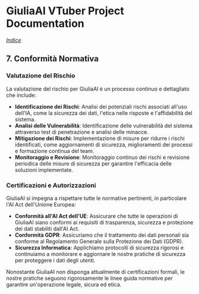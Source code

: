 # GiuliaAI VTuber Project Documentation

*[Indice](https://github.com/GiuliaAI/legal/blob/main/README.md)*

## 7. Conformità Normativa

### Valutazione del Rischio
La valutazione del rischio per GiuliaAI è un processo continuo e dettagliato che include:
- **Identificazione dei Rischi**: Analisi dei potenziali rischi associati all'uso dell'IA, come la sicurezza dei dati, l'etica nelle risposte e l'affidabilità del sistema.
- **Analisi delle Vulnerabilità**: Identificazione delle vulnerabilità del sistema attraverso test di penetrazione e analisi delle minacce.
- **Mitigazione dei Rischi**: Implementazione di misure per ridurre i rischi identificati, come aggiornamenti di sicurezza, miglioramenti dei processi e formazione continua del team.
- **Monitoraggio e Revisione**: Monitoraggio continuo dei rischi e revisione periodica delle misure di sicurezza per garantire l'efficacia delle soluzioni implementate.

### Certificazioni e Autorizzazioni
GiuliaAI si impegna a rispettare tutte le normative pertinenti, in particolare l'AI Act dell'Unione Europea:
- **Conformità all'AI Act dell'UE**: Assicurare che tutte le operazioni di GiuliaAI siano conformi ai requisiti di trasparenza, sicurezza e protezione dei dati stabiliti dall'AI Act.
- **Conformità GDPR**: Assicuriamo che il trattamento dei dati personali sia conforme al Regolamento Generale sulla Protezione dei Dati (GDPR).
- **Sicurezza Informatica**: Applichiamo protocolli di sicurezza rigorosi e continuiamo a monitorare e aggiornare le nostre pratiche di sicurezza per proteggere i dati degli utenti.

Nonostante GiuliaAI non disponga attualmente di certificazioni formali, le nostre pratiche seguono rigorosamente le linee guida normative per garantire un'operazione legale, sicura ed etica.
